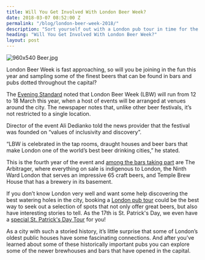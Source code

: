 ```yaml
---
title: Will You Get Involved With London Beer Week?
date: 2018-03-07 08:52:00 Z
permalink: "/blog/london-beer-week-2018/"
description: "Sort yourself out with a London pub tour in time for the amazing London Beer Week in March. Get the scoop on the Insider London blog now. Cheers, one and all!"
heading: "Will You Get Involved With London Beer Week?"
layout: post
---
```


![960x540 Beer.jpg](/uploads/960x540%20Beer.jpg)

London Beer Week is fast approaching, so will you be joining in the fun this year and sampling some of the finest beers that can be found in bars and pubs dotted throughout the capital?

The [Evening Standard](https://www.standard.co.uk/go/london/bars/london-beer-week-2018-how-to-find-the-best-pints-in-the-capital-a3771396.html) noted that London Beer Week (LBW) will run from 12 to 18 March this year, when a host of events will be arranged at venues around the city. The newspaper notes that, unlike other beer festivals, it’s not restricted to a single location.

Director of the event Ali Dedianko told the news provider that the festival was founded on “values of inclusivity and discovery”.

“LBW is celebrated in the tap rooms, draught houses and beer bars that make London one of the world’s best beer drinking cities,” he stated.

This is the fourth year of the event and [among the bars taking part](https://drinkup.london/bars/collection/17710/london-beer-week-2018-bars/#!/what/0/where/0/when/0/cost/0/search/) are The Arbitrager, where everything on sale is indigenous to London, the Ninth Ward London that serves an impressive 65 craft beers, and Temple Brew House that has a brewery in its basement.

If you don’t know London very well and want some help discovering the best watering holes in the city, booking a [London pub tour](https://www.insider-london.co.uk/) could be the best way to seek out a selection of spots that not only offer great beers, but also have interesting stories to tell. As the 17th is St. Patrick's Day, we even have a [special St. Patrick's Day Tour](https://www.insider-london.co.uk/st-patricks-day-2018/) for you!

As a city with such a storied history, it’s little surprise that some of London’s oldest public houses have some fascinating connections. And after you’ve learned about some of these historically important pubs you can explore some of the newer brewhouses and bars that have opened in the capital.
